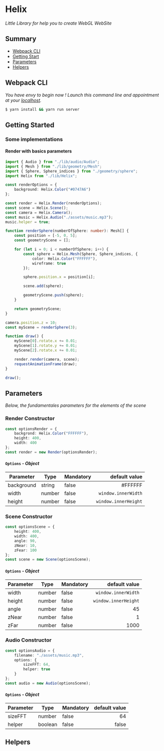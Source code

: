 # Helix

_Little Library for help you to create WebGL WebSite_

## Summary

-   [Webpack CLI](#webpack-cli)
-   [Getting Start](#getting-start)
-   [Parameters](#parameters)
-   [Helpers](#helpers)

## Webpack CLI

_You have envy to begin now ! Launch this command line and appointment at your [localhost](http://localhost:9000)._

```bash
$ yarn install && yarn run server
```

## Getting Started

### Some implementations

#### Render with basics parameters

```typescript
import { Audio } from "./lib/audio/Audio";
import { Mesh } from "./lib/geometry/Mesh";
import { Sphere, Sphere_indices } from "./geometry/sphere";
import Helix from "./lib/Helix";

const renderOptions = {
    background: Helix.Color("#0747A6")
};

const render = Helix.Render(renderOptions);
const scene = Helix.Scene();
const camera = Helix.Camera();
const music = Helix.Audio("./assets/music.mp3");
music.helper = true;

function renderSphere(numberOfSphere: number): Mesh[] {
    const position = [-5, 0, 5];
    const geometryScene = [];

    for (let i = 0; i < numberOfSphere; i++) {
        const sphere = Helix.Mesh(Sphere, Sphere_indices, {
            color: Helix.Color("FFFFFF"),
            wireframe: true
        });

        sphere.position.x = position[i];

        scene.add(sphere);

        geometryScene.push(sphere);
    }

    return geometryScene;
}

camera.position.z = 10;
const myScene = renderSphere(3);

function draw() {
    myScene[0].rotate.x += 0.01;
    myScene[1].rotate.y += 0.01;
    myScene[2].rotate.x += 0.01;

    render.render(camera, scene);
    requestAnimationFrame(draw);
}

draw();
```

## Parameters

_Below, the fundamentales parameters for the elements of the scene_

### Render Constructor

```typescript
const optionsRender = {
    backgrond: Helix.Color("FFFFFF"),
    height: 400,
    width: 400
};
const render = new Render(optionsRender);
```

#### `Options` - _Object_

| Parameter  | Type   | Mandatory |        default value |
| ---------- | ------ | --------- | -------------------: |
| background | string | false     |              #FFFFFF |
| width      | number | false     |  `window.innerWidth` |
| height     | number | false     | `window.innerHeight` |

### Scene Constructor

```typescript
const optionsScene = {
    height: 400,
    width: 400,
    angle: 90,
    zNear: 10,
    zFear: 100
};
const scene = new Scene(optionsScene);
```

#### `Options` - _Object_

| Parameter | Type   | Mandatory |        default value |
| --------- | ------ | --------- | -------------------: |
| width     | number | false     |  `window.innerWidth` |
| height    | number | false     | `window.innerHeight` |
| angle     | number | false     |                   45 |
| zNear     | number | false     |                    1 |
| zFar      | number | false     |                 1000 |

### Audio Constructor

```typescript
const optionsAudio = {
    filename: "./assets/music.mp3",
    options: {
        sizeFFT: 64,
        helper: true
    }
};
const audio = new Audio(optionsScene);
```

#### `Options` - _Object_

| Parameter | Type    | Mandatory | default value |
| --------- | ------- | --------- | ------------: |
| sizeFFT   | number  | false     |            64 |
| helper    | boolean | false     |         false |

## Helpers
